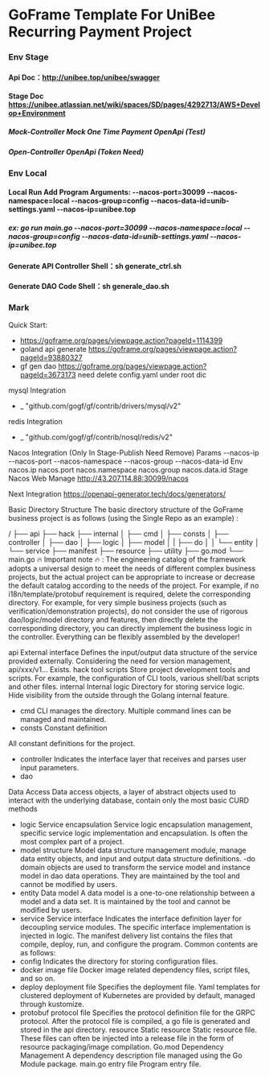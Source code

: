 # GoFrame Template For UniBee Recurring Payment Project

### Env Stage 

#### Api Doc：http://unibee.top/unibee/swagger

#### Stage Doc https://unibee.atlassian.net/wiki/spaces/SD/pages/4292713/AWS+Develop+Environment

##### Mock-Controller Mock One Time Payment OpenApi (Test)

##### Open-Controller OpenApi (Token Need)

### Env Local

#### Local Run Add Program Arguments: --nacos-port=30099 --nacos-namespace=local --nacos-group=config --nacos-data-id=unib-settings.yaml --nacos-ip=unibee.top

##### ex: go run main.go --nacos-port=30099 --nacos-namespace=local --nacos-group=config --nacos-data-id=unib-settings.yaml --nacos-ip=unibee.top

#### Generate API Controller Shell：sh generate_ctrl.sh

#### Generate DAO Code Shell：sh generale_dao.sh


### Mark
Quick Start:

- https://goframe.org/pages/viewpage.action?pageId=1114399
- goland api generate https://goframe.org/pages/viewpage.action?pageId=93880327
- gf gen dao https://goframe.org/pages/viewpage.action?pageId=3673173 need delete config.yaml under root dic

mysql Integration

- \_ "github.com/gogf/gf/contrib/drivers/mysql/v2"

redis Integration

- \_ "github.com/gogf/gf/contrib/nosql/redis/v2"

Nacos Integration (Only In Stage-Publish Need Remove)
Params
--nacos-ip
--nacos-port
--nacos-namespace
--nacos-group
--nacos-data-id
Env
nacos.ip
nacos.port
nacos.namespace
nacos.group
nacos.data.id
Stage Nacos Web Manage
http://43.207.114.88:30099/nacos

Next Integration
https://openapi-generator.tech/docs/generators/

Basic Directory Structure
The basic directory structure of the GoFrame business project is as follows (using the Single Repo as an example) :

/
├── api
├── hack
├── internal
│   ├── cmd
│   ├── consts
│   ├── controller
│   ├── dao
│   ├── logic
│   ├── model
│   |   ├── do
│   │   └── entity
│   └── service
├── manifest
├── resource
├── utility
├── go.mod
└── main.go
🔥 Important note 🔥 : The engineering catalog of the framework adopts a universal design to meet the needs of different complex business projects, but the actual project can be appropriate to increase or decrease the default catalog according to the needs of the project. For example, if no i18n/template/protobuf requirement is required, delete the corresponding directory. For example, for very simple business projects (such as verification/demonstration projects), do not consider the use of rigorous dao/logic/model directory and features, then directly delete the corresponding directory, you can directly implement the business logic in the controller. Everything can be flexibly assembled by the developer!

api External interface Defines the input/output data structure of the service provided externally. Considering the need for version management, api/xxx/v1... Exists.
hack tool scripts Store project development tools and scripts. For example, the configuration of CLI tools, various shell/bat scripts and other files.
internal Internal logic Directory for storing service logic. Hide visibility from the outside through the Golang internal feature.
- cmd CLI manages the directory. Multiple command lines can be managed and maintained.
- consts
  Constant definition

All constant definitions for the project.

- controller Indicates the interface layer that receives and parses user input parameters.
- dao

Data Access Data access objects, a layer of abstract objects used to interact with the underlying database, contain only the most basic CURD methods
- logic Service encapsulation Service logic encapsulation management, specific service logic implementation and encapsulation. Is often the most complex part of a project.
- model structure Model data structure management module, manage data entity objects, and input and output data structure definitions.
  -do domain objects are used to transform the service model and instance model in dao data operations. They are maintained by the tool and cannot be modified by users.
- entity Data model A data model is a one-to-one relationship between a model and a data set. It is maintained by the tool and cannot be modified by users.
- service Service interface Indicates the interface definition layer for decoupling service modules. The specific interface implementation is injected in logic.
  The manifest delivery list contains the files that compile, deploy, run, and configure the program. Common contents are as follows:
- config Indicates the directory for storing configuration files.
- docker image file Docker image related dependency files, script files, and so on.
- deploy deployment file Specifies the deployment file. Yaml templates for clustered deployment of Kubernetes are provided by default, managed through kustomize.
- protobuf protocol file Specifies the protocol definition file for the GRPC protocol. After the protocol file is compiled, a go file is generated and stored in the api directory.
  resource Static resource Static resource file. These files can often be injected into a release file in the form of resource packaging/image compilation.
  Go.mod Dependency Management A dependency description file managed using the Go Module package.
  main.go entry file Program entry file.